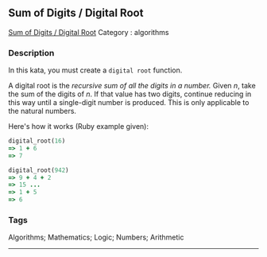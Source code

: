 ## Sum of Digits / Digital Root
[Sum of Digits / Digital Root](https://www.codewars.com/kata/sum-of-digits-slash-digital-root)
Category : algorithms

### Description
In this kata, you must create a `digital root` function.

A digital root is the _recursive sum of all the digits in a number._ Given _n_, take the sum of the digits of _n_. If that value has two digits, continue reducing in this way until a single-digit number is produced. This is only applicable to the natural numbers.

Here's how it works (Ruby example given):
```ruby
digital_root(16)
=> 1 + 6
=> 7

digital_root(942)
=> 9 + 4 + 2
=> 15 ...
=> 1 + 5
=> 6
```

### Tags
Algorithms; Mathematics; Logic; Numbers; Arithmetic

- - -
